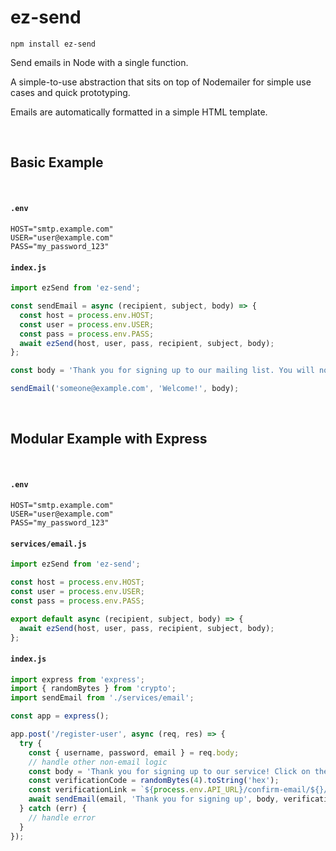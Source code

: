 # ez-send

```
npm install ez-send
```

Send emails in Node with a single function.

A simple-to-use abstraction that sits on top of Nodemailer for simple use cases and quick prototyping.

Emails are automatically formatted in a simple HTML template.

<br>

## Basic Example

<br>

#### **`.env`**
```
HOST="smtp.example.com"
USER="user@example.com"
PASS="my_password_123"
```

#### **`index.js`**
``` js
import ezSend from 'ez-send';

const sendEmail = async (recipient, subject, body) => {
  const host = process.env.HOST;
  const user = process.env.USER;
  const pass = process.env.PASS;
  await ezSend(host, user, pass, recipient, subject, body);
};

const body = 'Thank you for signing up to our mailing list. You will now receive promotional emails and newsletters related to our product.'

sendEmail('someone@example.com', 'Welcome!', body);
```

<br>

## Modular Example with Express

<br>

#### **`.env`**
```
HOST="smtp.example.com"
USER="user@example.com"
PASS="my_password_123"
```

#### **`services/email.js`**
``` js
import ezSend from 'ez-send';

const host = process.env.HOST;
const user = process.env.USER;
const pass = process.env.PASS;

export default async (recipient, subject, body) => {
  await ezSend(host, user, pass, recipient, subject, body);
};
```

#### **`index.js`**
``` js
import express from 'express';
import { randomBytes } from 'crypto';
import sendEmail from './services/email';

const app = express();

app.post('/register-user', async (req, res) => {
  try {
    const { username, password, email } = req.body;
    // handle other non-email logic
    const body = 'Thank you for signing up to our service! Click on the link below to confirm your email address:';
    const verificationCode = randomBytes(4).toString('hex');
    const verificationLink = `${process.env.API_URL}/confirm-email/${}/${verificationCode}`;
    await sendEmail(email, 'Thank you for signing up', body, verificationLink)
  } catch (err) {
    // handle error
  }
});
```